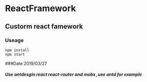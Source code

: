 # ReactFramework
## Custorm react famework
### Useage

    npm install
    npm start

###Date 2019/03/27
##### Use antdesgin react react-router and mobx ,use antd for example
